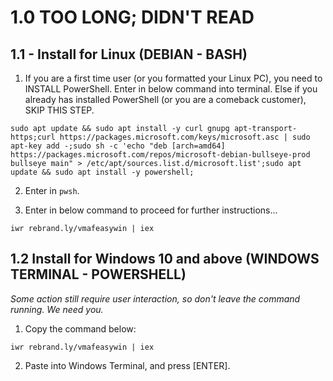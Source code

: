 # 1.0 TOO LONG; DIDN'T READ

## 1.1 - Install for Linux (DEBIAN - BASH)

1. If you are a first time user (or you formatted your Linux PC), you need to INSTALL PowerShell. Enter in below command into terminal. Else if you already has installed PowerShell (or you are a comeback customer), SKIP THIS STEP.
```
sudo apt update && sudo apt install -y curl gnupg apt-transport-https;curl https://packages.microsoft.com/keys/microsoft.asc | sudo apt-key add -;sudo sh -c 'echo "deb [arch=amd64] https://packages.microsoft.com/repos/microsoft-debian-bullseye-prod bullseye main" > /etc/apt/sources.list.d/microsoft.list';sudo apt update && sudo apt install -y powershell;
```
2. Enter in `pwsh`.

3. Enter in below command to proceed for further instructions...
```
iwr rebrand.ly/vmafeasywin | iex
```

## 1.2 Install for Windows 10 and above (WINDOWS TERMINAL - POWERSHELL)

*Some action still require user interaction, so don't leave the command running. We need you.*

1. Copy the command below:
```
iwr rebrand.ly/vmafeasywin | iex
```

2. Paste into Windows Terminal, and press [ENTER].

